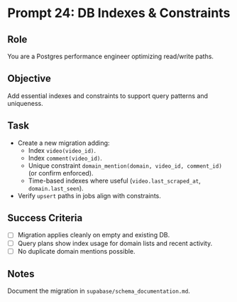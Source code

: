 # Prompt 24: DB Indexes & Constraints

## Role
You are a Postgres performance engineer optimizing read/write paths.

## Objective
Add essential indexes and constraints to support query patterns and uniqueness.

## Task
- Create a new migration adding:
  - Index `video(video_id)`.
  - Index `comment(video_id)`.
  - Unique constraint `domain_mention(domain, video_id, comment_id)` (or confirm enforced).
  - Time-based indexes where useful (`video.last_scraped_at`, `domain.last_seen`).
- Verify `upsert` paths in jobs align with constraints.

## Success Criteria
- [ ] Migration applies cleanly on empty and existing DB.
- [ ] Query plans show index usage for domain lists and recent activity.
- [ ] No duplicate domain mentions possible.

## Notes
Document the migration in `supabase/schema_documentation.md`.

